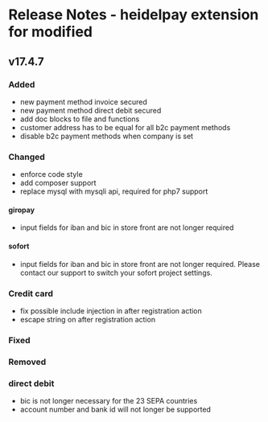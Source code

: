 # Release Notes - heidelpay extension for modified

## v17.4.7

### Added
- new payment method invoice secured
- new payment method direct debit secured
- add doc blocks to file and functions
- customer address has to be equal for all b2c payment methods
- disable b2c payment methods when company is set


### Changed
- enforce code style
- add composer support
- replace mysql with mysqli api, required for php7 support 
#### giropay
- input fields for iban and bic in store front are not longer required
#### sofort
- input fields for iban and bic in store front are not longer required. Please contact our support to switch your sofort project settings.
### Credit card
- fix possible include injection in after registration action
- escape string on after registration action

### Fixed

### Removed
### direct debit
- bic is not longer necessary for the 23 SEPA countries
- account number and bank id will not longer be supported